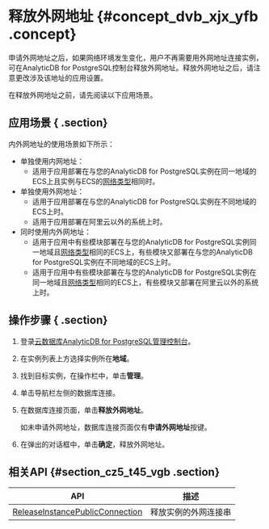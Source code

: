 # 释放外网地址 {#concept_dvb_xjx_yfb .concept}

申请外网地址之后，如果网络环境发生变化，用户不再需要用外网地址连接实例，可在AnalyticDB for PostgreSQL控制台释放外网地址。释放外网地址之后，请注意更改涉及该地址的应用设置。

在释放外网地址之前，请先阅读以下应用场景。

## 应用场景 { .section}

内外网地址的使用场景如下所示：

-   单独使用内网地址：
    -   适用于应用部署在与您的AnalyticDB for PostgreSQL实例在同一地域的ECS上且实例与ECS的[网络类型](../../../../intl.zh-CN/快速入门/配置实例/设置网络类型.md#)相同时。
-   单独使用外网地址：
    -   适用于应用部署在与您的AnalyticDB for PostgreSQL实例在不同地域的ECS上时。
    -   适用于应用部署在阿里云以外的系统上时。
-   同时使用内外网地址：
    -   适用于应用中有些模块部署在与您的AnalyticDB for PostgreSQL实例同一地域且[网络类型](../../../../intl.zh-CN/快速入门/配置实例/设置网络类型.md#)相同的ECS上，有些模块又部署在与您的AnalyticDB for PostgreSQL实例在不同地域的ECS上时。
    -   适用于应用中有些模块部署在与您的AnalyticDB for PostgreSQL实例在同一地域且[网络类型](../../../../intl.zh-CN/快速入门/配置实例/设置网络类型.md#)相同的ECS上，有些模块又部署在阿里云以外的系统上时。

## 操作步骤 { .section}

1.  登录[云数据库AnalyticDB for PostgreSQL管理控制台](https://gpdb.console.aliyun.com)。
2.  在实例列表上方选择实例所在**地域**。
3.  找到目标实例，在操作栏中，单击**管理**。
4.  单击导航栏左侧的数据库连接。
5.  在数据库连接页面，单击**释放外网地址**。

    如未申请外网地址，数据库连接页面仅有**申请外网地址**按键。

6.  在弹出的对话框中，单击**确定**，释放外网地址。

## 相关API {#section_cz5_t45_vgb .section}

|API|描述|
|---|--|
|[ReleaseInstancePublicConnection](../../../../intl.zh-CN/API参考/网络管理/ReleaseInstancePublicConnection.md#)|释放实例的外网连接串|

